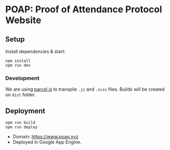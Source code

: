 # POAP: Proof of Attendance Protocol Website

## Setup

Install dependencies & start:

    npm install
    npm run dev

### Development
We are using [parcel js](https://parceljs.org) to transpile `.js` and `.scss` files.
Builds will be created on `dist` folder.

## Deployment

    npm run build
    npm run deploy

- Domain: https://www.poap.xyz
- Deployed in Google App Engine.
